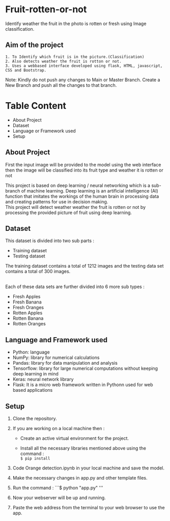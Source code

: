 # Fruit-rotten-or-not
Identify weather the fruit in the photo is rotten or fresh using Image classification.


## Aim of the project

    1. To Identify which fruit is in the picture.(Classification)
    2. Also detects weather the fruit is rotton or not.
    3. Uses a webbased interface developed using flask, HTML, javascript, CSS and Bootstrap.

Note: Kindly do not push any changes to Main or Master Branch. Create a New Branch and push all the changes to that branch.



# Table Content
* About Project
* Dataset
* Language or Framework used
* Setup



## About Project

First the input image will be provided to the model using the web interface then the image will be classified into its fruit type and weather it is rotten or not

This project is based on deep learning / neural networking which is a sub-branch of machine learning.
Deep learning is an artificial intelligence (AI) function that imitates the workings of the human brain in processing data and creating patterns for use in decision making.  
This project will detect weather weather the fruit is rotten or not by processing the provided picture of fruit using deep learning.


## Dataset

This dataset is divided into two sub parts :
* Training dataset
* Testing dataset

The training dataset contains a total of 1212 images and the testing data set contains a total of 300 images.
<br>
<br>

Each of these data sets are further divided into 6 more sub types :
* Fresh Apples
* Fresh Banana
* Fresh Oranges
* Rotten Apples
* Rotten Banana
* Rotten Oranges


## Language and Framework used

* Python: language
* NumPy: library for numerical calculations
* Pandas: library for data manipulation and analysis
* Tensorflow: library for large numerical computations without keeping deep learning in mind
* Keras: neural network library
* Flask: It is a micro web framework written in Pythonn used for web based applications 


## Setup
1. Clone the repository.
2. If you are working on a local machine then :
    * Create an active virtual environment for the project. 
            
    * Install all the necessary libraries mentioned above using the command :<br>
                ```$ pip install```
    
3. Code Orange detection.ipynb in your local machine and save the model.
4. Make the necessary changes in app.py and other template files.
5. Run the command :
                ```$ python "app.py" '''
6. Now your webserver will be up and running.
7. Paste the web address from the terminal to your web browser to use the app.
